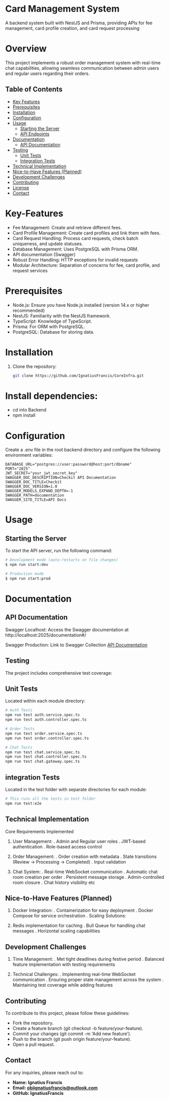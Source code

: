 # Card Management System

A backend system built with NestJS and Prisma, providing APIs for fee management, card profile creation, and card request processing

# Overview

This project implements a robust order management system with real-time chat capabilities, allowing seamless communication between admin users and regular users regarding their orders.

## Table of Contents

- [Key Features](#key-features)
- [Prerequisites](#prerequisites)
- [Installation](#installation)
- [Configuration](#configuration)
- [Usage](#usage)
  - [Starting the Server](#starting-the-server)
  - [API Endpoints](#api-endpoints)
- [Documentation](#documentation)
  - [API Documentation](#api-documentation)
- [Testing](#testing)
  - [Unit Tests](#unit-tests)
  - [Integration Tests](#integration-tests)
- [Technical Implementation](#technical-implementation)
- [Nice-to-Have Features (Planned)](#nice-to-have-features-planned)
- [Development Challenges](#development-challenges)
- [Contributing](#contributing)
- [License](#license)
- [Contact](#contact)

# Key-Features

- Fee Management: Create and retrieve different fees.
- Card Profile Management: Create card profiles and link them with fees.
- Card Request Handling: Process card requests, check batch uniqueness, and update statuses.
- Database Management: Uses PostgreSQL with Prisma ORM.
- API documentation (Swagger)
- Robust Error Handling: HTTP exceptions for invalid requests
- Modular Architecture: Separation of concerns for fee, card profile, and request services

# Prerequisites

- Node.js: Ensure you have Node.js installed (version 14.x or higher recommended)
- NestJS: Familiarity with the NestJS framework.
- TypeScript: Knowledge of TypeScript.
- Prisma: For ORM with PostgreSQL.
- PostgreSQL: Database for storing data.

# Installation

1. Clone the repository:

   ```bash
   git clone https://github.com/IgnatiusFrancis/CoreInfra.git

   ```

# Install dependencies:

- cd into Backend
- npm install

# Configuration

Create a .env file in the root backend directory and configure the following environment variables:

```env
DATABASE_URL="postgres://user:password@host:port/dbname"
PORT="2025"
JWT_SECRET="your_jwt_secret_key"
SWAGGER_DOC_DESCRIPTION=Checkit API Documentation
SWAGGER_DOC_TITLE=Checkit
SWAGGER_DOC_VERSION=1.0
SWAGGER_MODELS_EXPAND_DEPTH=-1
SWAGGER_PATH=documentation
SWAGGER_SITE_TITLE=API Docs

```

# Usage

## Starting the Server

To start the API server, run the following command:

```bash
# Development mode (auto-restarts on file changes)
$ npm run start:dev

# Production mode
$ npm run start:prod

```

# Documentation

## API Documentation

Swagger Localhost: Access the Swagger documentation at http://localhost:2025/documentation#/

Swagger Production: Link to Swagger Collection [API Documentation](https://coreinfra.onrender.com/documentation#)

## Testing

The project includes comprehensive test coverage:

## Unit Tests

Located within each module directory:

```bash
# Auth Tests
npm run test auth.service.spec.ts
npm run test auth.controller.spec.ts

# Order Tests
npm run test order.service.spec.ts
npm run test order.controller.spec.ts

# Chat Tests
npm run test chat.service.spec.ts
npm run test chat.controller.spec.ts
npm run test chat.gateway.spec.ts

```

## integration Tests

Located in the test folder with separate directories for each module:

```bash
# This runs all the tests in test folder
npm run test:e2e

```

## Technical Implementation

Core Requirements Implemented

1.  User Management:
    . Admin and Regular user roles
    . JWT-based authentication
    . Role-based access control

2.  Order Management:
    . Order creation with metadata
    . State transitions (Review → Processing → Completed)
    . Input validation

3.  Chat System:
    . Real-time WebSocket communication
    . Automatic chat room creation per order
    . Persistent message storage
    . Admin-controlled room closure
    . Chat history visibility etc

## Nice-to-Have Features (Planned)

1.  Docker Integration:
    . Containerization for easy deployment
    . Docker Compose for service orchestration
    . Scaling Solutions:

2.  Redis implementation for caching
    . Bull Queue for handling chat messages
    . Horizontal scaling capabilities

## Development Challenges

1.  Time Management:
    . Met tight deadlines during festive period
    . Balanced feature implementation with testing requirements

2.  Technical Challenges:
    . Implementing real-time WebSocket communication
    . Ensuring proper state management across the system
    . Maintaining test coverage while adding features

## Contributing

To contribute to this project, please follow these guidelines:

- Fork the repository.
- Create a feature branch (git checkout -b feature/your-feature).
- Commit your changes (git commit -m 'Add new feature').
- Push to the branch (git push origin feature/your-feature).
- Open a pull request.

## Contact

For any inquiries, please reach out to:

- **Name: Ignatius Francis**
- **Email: obiignatiusfrancis@outlook.com**
- **GitHub: IgnatiusFrancis**

```

```
